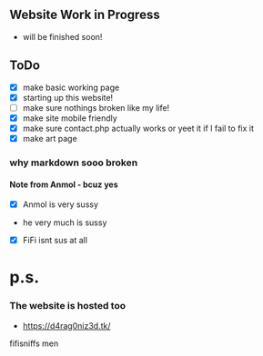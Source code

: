 ## Website Work in Progress
- will be finished soon!
## ToDo
- [x] make basic working page
- [x] starting up this website!
- [ ] make sure nothings broken like my life!
- [x] make site mobile friendly
- [x] make sure contact.php actually works or yeet it if I fail to fix it
- [x] make art page 
### why markdown sooo broken
#### Note from Anmol - bcuz yes
- [x] Anmol is very sussy
- he very much is sussy
- [x] FiFi isnt sus at all
# p.s.
### The website is hosted too
- https://d4rag0niz3d.tk/

fifisniffs men
